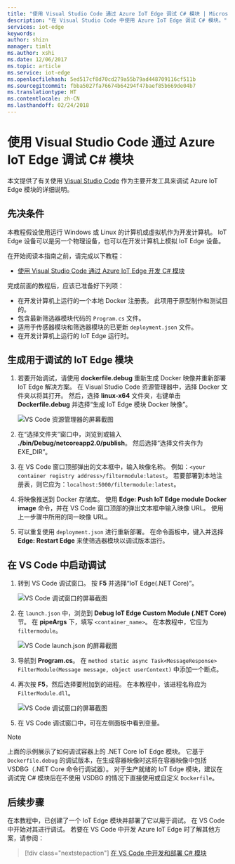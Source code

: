 ```yaml
---
title: "使用 Visual Studio Code 通过 Azure IoT Edge 调试 C# 模块 | Microsoft Docs"
description: "在 Visual Studio Code 中使用 Azure IoT Edge 调试 C# 模块。"
services: iot-edge
keywords: 
author: shizn
manager: timlt
ms.author: xshi
ms.date: 12/06/2017
ms.topic: article
ms.service: iot-edge
ms.openlocfilehash: 5ed517cf8d70cd279a55b79ad448709116cf511b
ms.sourcegitcommit: fbba5027fa76674b64294f47baef85b669de04b7
ms.translationtype: HT
ms.contentlocale: zh-CN
ms.lasthandoff: 02/24/2018
---
```

# <a name="use-visual-studio-code-to-debug-a-c-module-with-azure-iot-edge"></a>使用 Visual Studio Code 通过 Azure IoT Edge 调试 C# 模块
本文提供了有关使用 [Visual Studio Code](https://code.visualstudio.com/) 作为主要开发工具来调试 Azure IoT Edge 模块的详细说明。

## <a name="prerequisites"></a>先决条件
本教程假设使用运行 Windows 或 Linux 的计算机或虚拟机作为开发计算机。 IoT Edge 设备可以是另一个物理设备，也可以在开发计算机上模拟 IoT Edge 设备。

在开始阅读本指南之前，请完成以下教程：
- [使用 Visual Studio Code 通过 Azure IoT Edge 开发 C# 模块](how-to-vscode-develop-csharp-module.md)

完成前面的教程后，应该已准备好下列项：
- 在开发计算机上运行的一个本地 Docker 注册表。 此项用于原型制作和测试目的。
- 包含最新筛选器模块代码的 `Program.cs` 文件。
- 适用于传感器模块和筛选器模块的已更新 `deployment.json` 文件。
- 在开发计算机上运行的 IoT Edge 运行时。

## <a name="build-your-iot-edge-module-for-debugging"></a>生成用于调试的 IoT Edge 模块
1. 若要开始调试，请使用 **dockerfile.debug** 重新生成 Docker 映像并重新部署 IoT Edge 解决方案。 在 Visual Studio Code 资源管理器中，选择 Docker 文件夹以将其打开。 然后，选择 **linux-x64** 文件夹，右键单击 **Dockerfile.debug** 并选择“生成 IoT Edge 模块 Docker 映像”。

    ![VS Code 资源管理器的屏幕截图](./media/how-to-debug-csharp-module/build-debug-image.png)

3. 在“选择文件夹”窗口中，浏览到或输入 **./bin/Debug/netcoreapp2.0/publish**。 然后选择“选择文件夹作为 EXE_DIR”。
4. 在 VS Code 窗口顶部弹出的文本框中，输入映像名称。 例如：`<your container registry address>/filtermodule:latest`。 若要部署到本地注册表，则它应为：`localhost:5000/filtermodule:latest`。
5. 将映像推送到 Docker 存储库。 使用 **Edge: Push IoT Edge module Docker image** 命令，并在 VS Code 窗口顶部的弹出文本框中输入映像 URL。 使用上一步骤中所用的同一映像 URL。
6. 可以重复使用 `deployment.json` 进行重新部署。 在命令面板中，键入并选择 **Edge: Restart Edge** 来使筛选器模块以调试版本运行。

## <a name="start-debugging-in-vs-code"></a>在 VS Code 中启动调试
1. 转到 VS Code 调试窗口。 按 **F5** 并选择“IoT Edge(.NET Core)”。

    ![VS Code 调试窗口的屏幕截图](./media/how-to-debug-csharp-module/f5-debug-option.png)

2. 在 `launch.json` 中，浏览到 **Debug IoT Edge Custom Module (.NET Core)** 节。 在 **pipeArgs** 下，填写 `<container_name>`。 在本教程中，它应为 `filtermodule`。

    ![VS Code launch.json 的屏幕截图](./media/how-to-debug-csharp-module/add-container-name.png)

3. 导航到 **Program.cs**。 在 `method static async Task<MessageResponse> FilterModule(Message message, object userContext)` 中添加一个断点。
4. 再次按 **F5**，然后选择要附加到的进程。 在本教程中，该进程名称应为 `FilterModule.dll`。

    ![VS Code 调试窗口的屏幕截图](./media/how-to-debug-csharp-module/attach-process.png)

5. 在 VS Code 调试窗口中，可在左侧面板中看到变量。 

> [!NOTE]
> 上面的示例展示了如何调试容器上的 .NET Core IoT Edge 模块。 它基于 `Dockerfile.debug` 的调试版本，在生成容器映像时这将在容器映像中包括 VSDBG（.NET Core 命令行调试器）。 对于生产就绪的 IoT Edge 模块，建议在调试完 C# 模块后在不使用 VSDBG 的情况下直接使用或自定义 `Dockerfile`。

## <a name="next-steps"></a>后续步骤

在本教程中，已创建了一个 IoT Edge 模块并部署了它以用于调试。 在 VS Code 中开始对其进行调试。 若要在 VS Code 中开发 Azure IoT Edge 时了解其他方案，请参阅： 

> [!div class="nextstepaction"]
> [在 VS Code 中开发和部署 C# 模块](how-to-vscode-develop-csharp-module.md)
